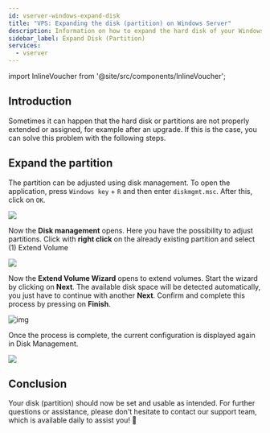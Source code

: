```yaml
---
id: vserver-windows-expand-disk
title: "VPS: Expanding the disk (partition) on Windows Server"
description: Information on how to expand the hard disk of your Windows VPS from ZAP-Hosting after an upgrade - ZAP-Hosting.com documentation
sidebar_label: Expand Disk (Partition)
services:
  - vserver
---
```


import InlineVoucher from '@site/src/components/InlineVoucher';



## Introduction

Sometimes it can happen that the hard disk or partitions are not properly extended or assigned, for example after an upgrade. If this is the case, you can solve this problem with the following steps. 

<InlineVoucher />



## Expand the partition

The partition can be adjusted using disk management. To open the application, press `Windows key` + `R` and then enter `diskmgmt.msc`. After this, click on `OK`.

![](https://screensaver01.zap-hosting.com/index.php/s/NBSLGqCNZDtebdS/preview)

Now the **Disk management** opens. Here you have the possibility to adjust partitions. Click with **right click** on the already existing partition and select (1) Extend Volume

![](https://screensaver01.zap-hosting.com/index.php/s/nWMStW6T74SrrRe/preview)



Now the **Extend Volume Wizard** opens to extend volumes. Start the wizard by clicking on **Next**. The available disk space will be detected automatically, you just have to continue with another **Next**. Confirm and complete this process by pressing on **Finish**.

![img](https://screensaver01.zap-hosting.com/index.php/s/MwRFS8eCHoqBSNt/download)



Once the process is complete, the current configuration is displayed again in Disk Management. 

![](https://screensaver01.zap-hosting.com/index.php/s/M46ca4FkeG42AZz/preview)





## Conclusion

Your disk (partition) should now be set and usable as intended. For further questions or assistance, please don't hesitate to contact our support team, which is available daily to assist you! 🙂
